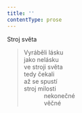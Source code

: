 ```yaml
---
title: ''
contentType: prose
---
```


Stroj světa

> Vyráběli lásku  
> jako nelásku  
> ve stroji světa  
> tedy čekali  
> až se spustí  
> stroj milosti  
>             nekonečné  
>             věčné
